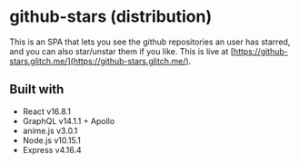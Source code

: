 # github-stars (distribution)

This is an SPA that lets you see the github repositories an user has starred, and you can also star/unstar them if you like. This is live at [https://github-stars.glitch.me/](https://github-stars.glitch.me/).

## Built with

- React v16.8.1
- GraphQL v14.1.1 + Apollo
- anime.js v3.0.1
- Node.js v10.15.1
- Express v4.16.4

